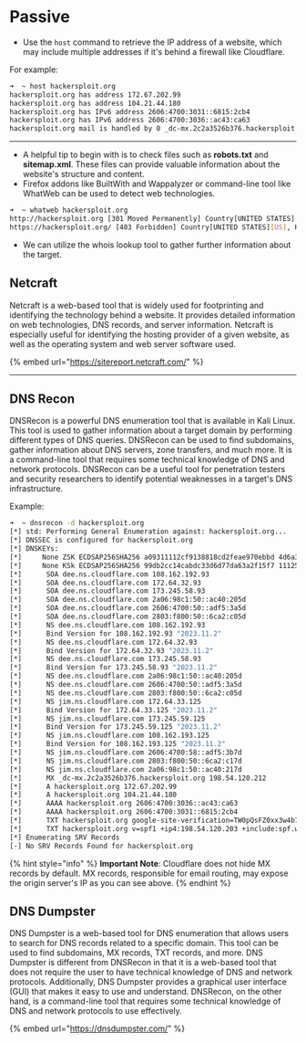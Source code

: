 # Passive

* Use the `host` command to retrieve the IP address of a website, which may include multiple addresses if it's behind a firewall like Cloudflare.

For example:

```sh
➜  ~ host hackersploit.org
hackersploit.org has address 172.67.202.99
hackersploit.org has address 104.21.44.180
hackersploit.org has IPv6 address 2606:4700:3031::6815:2cb4
hackersploit.org has IPv6 address 2606:4700:3036::ac43:ca63
hackersploit.org mail is handled by 0 _dc-mx.2c2a3526b376.hackersploit.org.
```

***

* A helpful tip to begin with is to check files such as **robots.txt** and **sitemap.xml**. These files can provide valuable information about the website's structure and content.
* Firefox addons like BuiltWith and Wappalyzer or command-line tool like WhatWeb can be used to detect web technologies.

```sh
➜  ~ whatweb hackersploit.org
http://hackersploit.org [301 Moved Permanently] Country[UNITED STATES][US], HTTPServer[cloudflare], IP[104.21.44.180], RedirectLocation[https://hackersploit.org/], UncommonHeaders[report-to,nel,cf-ray,alt-svc]
https://hackersploit.org/ [403 Forbidden] Country[UNITED STATES][US], HTML5, HTTPServer[cloudflare], IP[104.21.44.180], Title[403 Forbidden][Title element contains newline(s)!], UncommonHeaders[referrer-policy,x-turbo-charged-by,cf-cache-status,report-to,nel,cf-ray,alt-svc]
```

* We can utilize the whois lookup tool to gather further information about the target.

## Netcraft

Netcraft is a web-based tool that is widely used for footprinting and identifying the technology behind a website. It provides detailed information on web technologies, DNS records, and server information. Netcraft is especially useful for identifying the hosting provider of a given website, as well as the operating system and web server software used.

{% embed url="https://sitereport.netcraft.com/" %}

***

## DNS Recon

DNSRecon is a powerful DNS enumeration tool that is available in Kali Linux. This tool is used to gather information about a target domain by performing different types of DNS queries. DNSRecon can be used to find subdomains, gather information about DNS servers, zone transfers, and much more. It is a command-line tool that requires some technical knowledge of DNS and network protocols. DNSRecon can be a useful tool for penetration testers and security researchers to identify potential weaknesses in a target's DNS infrastructure.

Example:

```sh
➜  ~ dnsrecon -d hackersploit.org
[*] std: Performing General Enumeration against: hackersploit.org...
[*] DNSSEC is configured for hackersploit.org
[*] DNSKEYs:
[*]     None ZSK ECDSAP256SHA256 a09311112cf9138818cd2feae970ebbd 4d6a30f6088c25b325a39abbc5cd1197 aa098283e5aaf421177c2aa5d714992a 9957d1bcc18f98cd71f1f1806b65e148
[*]     None KSk ECDSAP256SHA256 99db2cc14cabdc33d6d77da63a2f15f7 1112584f234e8d1dc428e39e8a4a97e1 aa271a555dc90701e17e2a4c4b6f120b 7c32d44f4ac02bd894cf2d4be7778a19
[*]      SOA dee.ns.cloudflare.com 108.162.192.93
[*]      SOA dee.ns.cloudflare.com 172.64.32.93
[*]      SOA dee.ns.cloudflare.com 173.245.58.93
[*]      SOA dee.ns.cloudflare.com 2a06:98c1:50::ac40:205d
[*]      SOA dee.ns.cloudflare.com 2606:4700:50::adf5:3a5d
[*]      SOA dee.ns.cloudflare.com 2803:f800:50::6ca2:c05d
[*]      NS dee.ns.cloudflare.com 108.162.192.93
[*]      Bind Version for 108.162.192.93 "2023.11.2"
[*]      NS dee.ns.cloudflare.com 172.64.32.93
[*]      Bind Version for 172.64.32.93 "2023.11.2"
[*]      NS dee.ns.cloudflare.com 173.245.58.93
[*]      Bind Version for 173.245.58.93 "2023.11.2"
[*]      NS dee.ns.cloudflare.com 2a06:98c1:50::ac40:205d
[*]      NS dee.ns.cloudflare.com 2606:4700:50::adf5:3a5d
[*]      NS dee.ns.cloudflare.com 2803:f800:50::6ca2:c05d
[*]      NS jim.ns.cloudflare.com 172.64.33.125
[*]      Bind Version for 172.64.33.125 "2023.11.2"
[*]      NS jim.ns.cloudflare.com 173.245.59.125
[*]      Bind Version for 173.245.59.125 "2023.11.2"
[*]      NS jim.ns.cloudflare.com 108.162.193.125
[*]      Bind Version for 108.162.193.125 "2023.11.2"
[*]      NS jim.ns.cloudflare.com 2606:4700:58::adf5:3b7d
[*]      NS jim.ns.cloudflare.com 2803:f800:50::6ca2:c17d
[*]      NS jim.ns.cloudflare.com 2a06:98c1:50::ac40:217d
[*]      MX _dc-mx.2c2a3526b376.hackersploit.org 198.54.120.212
[*]      A hackersploit.org 172.67.202.99
[*]      A hackersploit.org 104.21.44.180
[*]      AAAA hackersploit.org 2606:4700:3036::ac43:ca63
[*]      AAAA hackersploit.org 2606:4700:3031::6815:2cb4
[*]      TXT hackersploit.org google-site-verification=TW0pQsFZ0xx3w4b7kysBV0UrcMq7fJFB-5Rz9h6GwkU
[*]      TXT hackersploit.org v=spf1 +ip4:198.54.120.203 +include:spf.web-hosting.com +ip4:198.54.120.212 +include:hackersploit.org ~all
[*] Enumerating SRV Records
[-] No SRV Records Found for hackersploit.org
```

{% hint style="info" %}
**Important Note**: Cloudflare does not hide MX records by default. MX records, responsible for email routing, may expose the origin server's IP as you can see above.
{% endhint %}

## DNS Dumpster

DNS Dumpster is a web-based tool for DNS enumeration that allows users to search for DNS records related to a specific domain. This tool can be used to find subdomains, MX records, TXT records, and more. DNS Dumpster is different from DNSRecon in that it is a web-based tool that does not require the user to have technical knowledge of DNS and network protocols. Additionally, DNS Dumpster provides a graphical user interface (GUI) that makes it easy to use and understand. DNSRecon, on the other hand, is a command-line tool that requires some technical knowledge of DNS and network protocols to use effectively.

{% embed url="https://dnsdumpster.com/" %}
